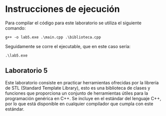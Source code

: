 # Instrucciones de ejecución
Para compilar el código para este laboratorio se utiliza el siguiente comando:
```
g++ -o lab5.exe .\main.cpp .\biblioteca.cpp
```
Seguidamente se corre el ejecutable, que en este caso sería:
```
.\lab5.exe
```
## Laboratorio 5
Este laboratorio consiste en practicar herramientas ofrecidas por la librería de STL (Standard Template Library), esto es una biblioteca de clases y funciones que proporciona un conjunto de herramientas útiles para la programación genérica en C++. Se incluye en el estándar del lenguaje C++, por lo que está disponible en cualquier compilador que cumpla con este estándar.